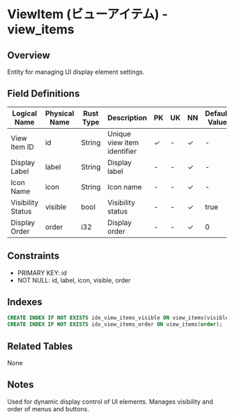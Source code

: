 # ViewItem (ビューアイテム) - view_items

## Overview
Entity for managing UI display element settings.

## Field Definitions

| Logical Name | Physical Name | Rust Type | Description | PK | UK | NN | Default Value | Foreign Key | PostgreSQL Type | SQLite Type | TypeScript Type |
|--------------|---------------|-----------|-------------|----|----|----|---------------|-------------|-----------------|-------------|-----------------|
| View Item ID | id | String | Unique view item identifier | ✓ | - | ✓ | - | - | UUID | TEXT | string |
| Display Label | label | String | Display label | - | - | ✓ | - | - | TEXT | TEXT | string |
| Icon Name | icon | String | Icon name | - | - | ✓ | - | - | TEXT | TEXT | string |
| Visibility Status | visible | bool | Visibility status | - | - | ✓ | true | - | BOOLEAN | INTEGER | boolean |
| Display Order | order | i32 | Display order | - | - | ✓ | 0 | - | INTEGER | INTEGER | number |

## Constraints
- PRIMARY KEY: id
- NOT NULL: id, label, icon, visible, order

## Indexes
```sql
CREATE INDEX IF NOT EXISTS idx_view_items_visible ON view_items(visible);
CREATE INDEX IF NOT EXISTS idx_view_items_order ON view_items(order);
```

## Related Tables
None

## Notes
Used for dynamic display control of UI elements. Manages visibility and order of menus and buttons.
